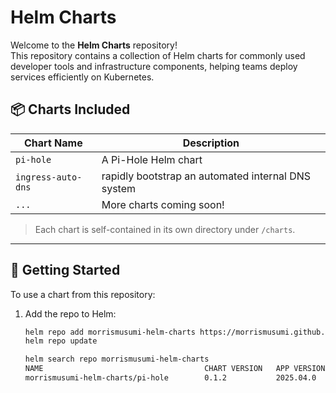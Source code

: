# Helm Charts

Welcome to the **Helm Charts** repository!  
This repository contains a collection of Helm charts for commonly used developer tools and infrastructure components, helping teams deploy services efficiently on Kubernetes.

## 📦 Charts Included

| Chart Name       | Description                             |
|------------------|-----------------------------------------|
| `pi-hole`        | A Pi-Hole Helm chart                    |
| `ingress-auto-dns` | rapidly bootstrap an automated internal DNS system                  |
| `...`            | More charts coming soon!                |

> Each chart is self-contained in its own directory under `/charts`.

---

## 🚀 Getting Started

To use a chart from this repository:

1. Add the repo to Helm:
   ```bash
   helm repo add morrismusumi-helm-charts https://morrismusumi.github.io/helm-charts
   helm repo update

   helm search repo morrismusumi-helm-charts
   NAME                                    CHART VERSION   APP VERSION     DESCRIPTION
   morrismusumi-helm-charts/pi-hole        0.1.2           2025.04.0       A Pi-Hole Helm chart